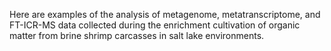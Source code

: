 Here are examples of the analysis of metagenome, metatranscriptome, and FT-ICR-MS data collected during the enrichment cultivation of organic matter from brine shrimp carcasses in salt lake environments.
